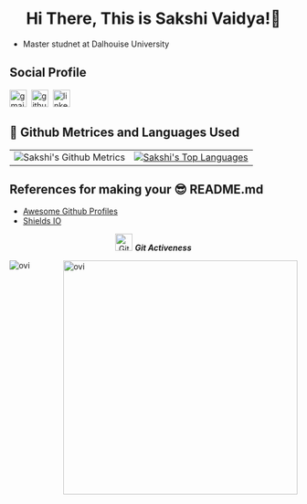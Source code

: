 <h1 align="center">Hi There, This is Sakshi Vaidya!👋</h1>

- Master studnet at Dalhouise University

## Social Profile
[<img src='https://cdn.jsdelivr.net/npm/simple-icons@3.0.1/icons/gmail.svg' alt='gmail' height='30'>](mailto:vaidyasakshi434@gmail.com)&nbsp;&nbsp;[<img src='https://cdn.jsdelivr.net/npm/simple-icons@3.0.1/icons/github.svg' alt='github' height='30'>](https://github.com/sakshi-124)&nbsp;&nbsp;[<img src='https://cdn.jsdelivr.net/npm/simple-icons@3.0.1/icons/linkedin.svg' alt='linkedin' height='30'>](https://www.linkedin.com/in/sakshi124/)

## 🎊 Github Metrices and Languages Used
<div align="center">
<table>
<tbody>
<tr>
  <td style="text-align:center"><img src="https://metrics.lecoq.io/sakshi-124" alt="Sakshi's Github Metrics" /></td>
  <td style="text-align:center"><a href="https://github.com/anuraghazra/github-readme-stats"><img align="center" src="https://github-readme-stats-git-masterrstaa-rickstaa.vercel.app/api/top-langs/?username=sakshi-124&theme=buefy&hide_border=true" alt="Sakshi's Top Languages"/></a></td>
</tr>
</tbody>
</table>
</div>

## References for making your 😎 README.md
- [Awesome Github Profiles](https://github.com/abhisheknaiidu/awesome-github-profile-readme)
- [Shields IO](https://shields.io/)

<!-- ### 📈 GitHub Stats -->

<!-- [![](https://github-readme-stats-nehadadarwala.vercel.app/api?username=NehaDadarwala&count_private=true&show_icons=true&theme=chartreuse-dark&hide=prs,contribs)](https://github.com/NehaDadarwala/github-readme-stats)
 
[![Top Langs](https://github-readme-stats-nehadadarwala.vercel.app/api/top-langs/?username=NehaDadarwala&layout=compact&theme=chartreuse-dark)](https://github.com/anuraghazra/github-readme-stats)
  -->
 
 <p align="center">
 <img src="https://media.giphy.com/media/W5eoZHPpUx9sapR0eu/giphy.gif" width="30px" alt="Git"/>&nbsp;<i><b>Git Activeness</b></i></p>
<p><img align="left" src="https://github-readme-stats-nehadadarwala.vercel.app/api/top-langs?username=NehaDadarwala&show_icons=true&locale=en&layout=compact&theme=chartreuse-dark" alt="ovi" /></p>
<p>&nbsp;<img align="right" src="https://github-readme-stats-nehadadarwala.vercel.app/api?username=NehaDadarwala&count_private=true&show_icons=true&locale=en&theme=chartreuse-dark&hide=prs,contribs" alt="ovi" width="410" /></p>
<br><br><br><br><br>
<!--
**NehaDadarwala/NehaDadarwala** is a ✨ _special_ ✨ repository because its `README.md` (this file) appears on your GitHub profile.

Here are some ideas to get you started:

- 🔭 I’m currently working on ...
- 🌱 I’m currently learning ...
- 👯 I’m looking to collaborate on ...
- 🤔 I’m looking for help with ...
- 💬 Ask me about ...
- 📫 How to reach me: ...
- 😄 Pronouns: ...
- ⚡ Fun fact: ...
-->
